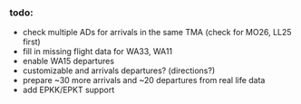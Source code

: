 ### todo:
* check multiple ADs for arrivals in the same TMA (check for MO26, LL25 first)
* fill in missing flight data for WA33, WA11
* enable WA15 departures
* customizable and arrivals departures? (directions?)
* prepare ~30 more arrivals and ~20 departures from real life data
* add EPKK/EPKT support